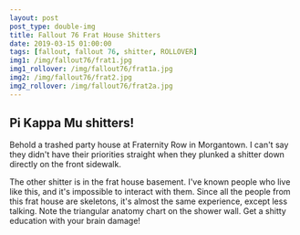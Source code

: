 ```yaml
---
layout: post
post_type: double-img
title: Fallout 76 Frat House Shitters
date: 2019-03-15 01:00:00
tags: [fallout, fallout 76, shitter, ROLLOVER]
img1: /img/fallout76/frat1.jpg
img1_rollover: /img/fallout76/frat1a.jpg
img2: /img/fallout76/frat2.jpg
img2_rollover: /img/fallout76/frat2a.jpg
---
```

## Pi Kappa Mu shitters!

Behold a trashed party house at Fraternity Row in Morgantown. I can't say they didn't have their priorities straight when they plunked a shitter down directly on the front sidewalk.

The other shitter is in the frat house basement. I've known people who live like this, and it's impossible to interact with them. Since all the people from this frat house are skeletons, it's almost the same experience, except less talking. Note the triangular anatomy chart on the shower wall. Get a shitty education with your brain damage!
